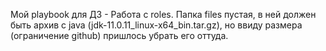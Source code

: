 Мой playbook для ДЗ - Работа с roles.
Папка files пустая, в ней должен быть архив с java (jdk-11.0.11_linux-x64_bin.tar.gz),
но ввиду размера (ограничение github) пришлось убрать его оттуда.
